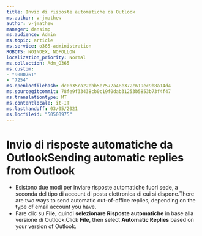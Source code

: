 ```yaml
---
title: Invio di risposte automatiche da Outlook
ms.author: v-jmathew
author: v-jmathew
manager: dansimp
ms.audience: Admin
ms.topic: article
ms.service: o365-administration
ROBOTS: NOINDEX, NOFOLLOW
localization_priority: Normal
ms.collection: Adm_O365
ms.custom:
- "9000761"
- "7254"
ms.openlocfilehash: dc0b35ca22ebb5e7572a48e372c619ec9b8a14d4
ms.sourcegitcommit: 78fe9f33438cb0c19f0dab31253b5853b73f4f47
ms.translationtype: MT
ms.contentlocale: it-IT
ms.lasthandoff: 03/05/2021
ms.locfileid: "50500975"
---
```

# <a name="sending-automatic-replies-from-outlook"></a><span data-ttu-id="d9191-102">Invio di risposte automatiche da Outlook</span><span class="sxs-lookup"><span data-stu-id="d9191-102">Sending automatic replies from Outlook</span></span>

- <span data-ttu-id="d9191-103">Esistono due modi per inviare risposte automatiche fuori sede, a seconda del tipo di account di posta elettronica di cui si dispone.</span><span class="sxs-lookup"><span data-stu-id="d9191-103">There are two ways to send automatic out-of-office replies, depending on the type of email account you have.</span></span>
- <span data-ttu-id="d9191-104">Fare clic su **File,** quindi **selezionare Risposte automatiche** in base alla versione di Outlook.</span><span class="sxs-lookup"><span data-stu-id="d9191-104">Click **File**, then select **Automatic Replies** based on your version of Outlook.</span></span>
